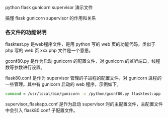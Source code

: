 
python flask gunicorn supervisor 演示文件

搞懂 flask gunicorn supervisor 的作用和关系

### 各文件的功能说明

flasktest.py 是web程序文件，是用 python 写的 web 页的功能代码。类似于 php 写的 web 页 xxx.php 文件是一个意思。

gconf80.py 是作为启动 gunicorn 的配置文件，对 gunicorn 的监听端口，线程数等参数进行设置。

flask80.conf 是作为 supervisor 管理的子进程的配置文件，对 gunicorn 进程的一些管理。其中有 gunicorn 启动的 web 程序，示例如下。
```bash
command = /usr/local/bin/gunicorn -c /python/gconf80.py flasktest:app
```
supervisor_flaskapp.conf 是作为启动 supervisor 时的主配置文件，主配置文件中会引入 flask80.conf 子配置文件。
